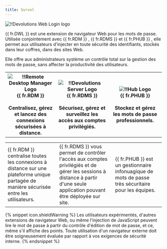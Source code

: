 ```yaml
---
title: Survol
---
```

![!!Devolutions Web Login logo](https://webdevolutions.blob.core.windows.net/images/projects/web-login/logos/web-login-color-shadow.svg)

{{ fr.DWL }} est une extension de navigateur Web pour les mots de passe. Utilisée conjointement avec {{ fr.RDM }} , {{ fr.RDMS }} et {{ fr.PHUB }} , elle permet aux utilisateurs d'injecter en toute sécurité des identifiants, stockés dans leur coffres, dans des sites Web.  

Elle offre aux administrateurs système un contrôle total sur la gestion des mots de passe, sans affecter la productivité des utilisateurs. 

<table>
	<tr>
		<th>
<img src="https://webdevolutions.blob.core.windows.net/images/projects/remote-desktop-manager/logos/remote-desktop-manager-icon-shadow.svg" alt="!!Remote Desktop Manager Logo"><br>
{{ fr.RDM }} <br>
<br>
Centralisez, gérez et lancez des connexions sécurisées à distance. 
<br>
		</th>
		<th>
<img src="https://webdevolutions.blob.core.windows.net/images/projects/server/logos/server-icon-shadow.svg" alt="!!Devolutions Server Logo"><br>
{{ fr.RDMS }} <br>
<br>
Sécurisez, gérez et surveillez les accès aux comptes privilégiés. <br>
		</th>
		<th>
<img src="https://webdevolutions.blob.core.windows.net/images/projects/password-hub/logos/password-hub-icon-shadow.svg" alt="!!Hub Logo"><br>
{{ fr.PHUB }} <br>
<br>
Stockez et gérez les mots de passe professionnels. <br>
		</th>
	</tr>
<table>
	<tr>
		<td>
{{ fr.RDM }} centralise toutes les connexions à distance sur une plateforme unique partagée de manière sécurisée entre les utilisateurs. 
		</td>
		<td>
{{ fr.RDMS }} vous permet de contrôler l'accès aux comptes privilégiés et de gérer les sessions à distance à partir d'une seule application pouvant être déployée sur site. 
		</td>
		<td>
{{ fr.PHUB }} est un gestionnaire infonuagique de mots de passe très sécuritaire pour les équipes. 
		</td>
	</tr>
</table>

{% snippet icon.shieldWarning %} 
Les utilisateurs expérimentés, d'autres extensions de navigateur Web, ou même l'injection de JavaScript peuvent lire le mot de passe à partir du contrôle d'édition de mot de passe, et ce, même s'il affiche des points. Toute utilisation d'un navigateur externe doit être soigneusement évaluée par rapport à vos exigences de sécurité interne. 
{% endsnippet %}
 

